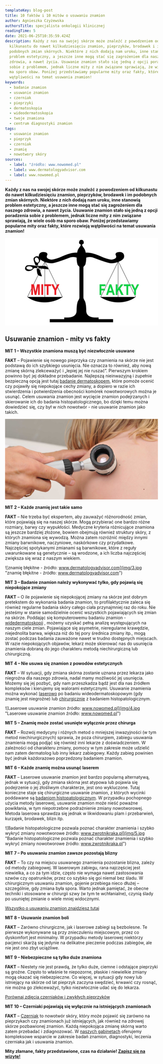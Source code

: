 ```yaml
---
templateKey: blog-post
title: 10 faktów i 10 mitów o usuwaniu znamion
author: Agnieszka Czyżewska
authorsTitle: specjalista onkologii klinicznej
readingTime: 5
date: 2021-06-25T10:35:59.424Z
description: Każdy z nas na swojej skórze może znaleźć z powodzeniem od
  kilkunastu do nawet kilkudziesięciu znamion, pieprzyków, brodawek i im
  podobnych zmian skórnych. Niektóre z nich dodają nam uroku, inne stanowią
  problem estetyczny, a jeszcze inne mogą stać się zagrożeniem dla naszego
  zdrowia, a nawet życia. Usuwanie znamion stało się jedną z opcji poradzenia
  sobie z problemem, jednak liczne mity z nim związane sprawiają, że wiele osób
  ma sporo obaw. Poniżej przedstawiamy popularne mity oraz fakty, które rozwieją
  wątpliwości na temat usuwania znamion!
keywords:
  - badanie znamion
  - usuwanie znamion
  - czerniak
  - pieprzyki
  - dermatoskopia
  - wideodermatoskopia
  - twoje znamiona
  - centrum diagnostyki znamion
tags:
  - usuwanie znamion
  - pieprzyk
  - czerniak
  - znamię
  - nowotwory skóry
sources:
  - label: "źródło: www.nowomed.pl"
  - label: www.dermatologyadvisor.com
  - label: www.nowomed.pl
---
```

**Każdy z nas na swojej skórze może znaleźć z powodzeniem od kilkunastu do nawet kilkudziesięciu znamion, pieprzyków, brodawek i im podobnych zmian skórnych. Niektóre z nich dodają nam uroku, inne stanowią problem estetyczny, a jeszcze inne mogą stać się zagrożeniem dla naszego zdrowia, a nawet życia. Usuwanie znamion stało się jedną z opcji poradzenia sobie z problemem, jednak liczne mity z nim związane sprawiają, że wiele osób ma sporo obaw. Poniżej przedstawiamy popularne mity oraz fakty, które rozwieją wątpliwości na temat usuwania znamion!**

![Usuwanie znamion - mity vs fakty](img/1.jpg)

## **Usuwanie znamion - mity vs fakty**

**MIT 1 – Wszystkie znamiona muszą być niezwłocznie usuwane**

**FAKT** – Pojawienie się nowego pieprzyka czy znamienia na skórze nie jest podstawą do ich szybkiego usunięcia. Nie oznacza to również, aby nową zmianę skórną zlekceważyć i „lepiej jej nie ruszać”. Pierwszym krokiem powinno być jej dokładne przebadanie. Najlepszą nieinwazyjną i zupełnie bezpieczną opcją jest tutaj [badanie dermatoskopem](https://twojeznamiona.pl/dermatoskopia-badanie-znamion), które pomoże ocenić czy pojawiły się niepokojące cechy zmiany, a dopiero w razie ich stwierdzenia i potwierdzenia obecności komórek nowotworowych można je usunąć. Celem usuwania znamion jest wycięcie znamion podejrzanych i skierowanie ich do badania histopatologicznego, bo dzięki temu można dowiedzieć się, czy był w nich nowotwór - nie usuwanie znamion jako takich.

![Badanie znamion dermatoskopem ręcznym](img/2.jpg "Badanie znamion dermatoskopem ręcznym")

**MIT 2 – Każde znamię jest takie samo**

**FAKT** – Nie trzeba być ekspertem, aby zauważyć różnorodność zmian, które pojawiają się na naszej skórze. Mogą przybierać one bardzo różne rozmiary, barwy czy wypukłości. Medyczne kryteria różnicujące znamiona są jeszcze bardziej złożone, bowiem obejmują również struktury skóry, z których znamiona się wywodzą. Można zatem rozróżnić między innymi zmiany barwnikowe, naczyniowe, naskórkowe czy przydatkowe. Najczęściej spotykanymi zmianami są barwnikowe, które z reguły uwarunkowane są genetycznie – są wrodzone, a ich liczba najczęściej zwiększa się wraz z naszym wiekiem.

![znamię błękitne - źródło: www.dermatologyadvisor.com](img/3.jpg "znamię błękitne - źródło: www.dermatologyadvisor.com")

**MIT 3 – Badanie znamion należy wykonywać tylko, gdy pojawią się niepokojące zmiany**

**FAKT** – O ile pojawienie się niepokojącej zmiany na skórze jest dobrym pretekstem do wykonania badania znamion, to profilaktycznie zaleca się również regularne badania skóry całego ciała przynajmniej raz do roku. Nie jesteśmy w stanie samodzielnie ocenić wszystkich pojawiających się zmian na skórze. Poddając się komputerowemu badaniu znamion - [widedermatoskopii](https://twojeznamiona.pl/wideodermatoskopia-komputerowe-badanie-znamion) , możemy uzyskać pełną analizę występujących na naszym ciele zmian. Pojawiające się asymetrie, nieregularne krawędzie, niejednolita barwa, większa niż do tej pory średnica zmiany itp., mogą zostać podczas badania zauważone nawet w trudno dostępnych miejscach. W razie niepokojących objawów, lekarz może skierować nas do usunięcia znamienia dobraną do jego charakteru metodą niechirurgiczną lub chirurgiczną.

<More link="" text="" cta="Sprawdź" />

**MIT 4 – Nie usuwa się znamion z powodów estetycznych**

**FAKT** – W sytuacji, gdy zmiana skórna zostanie uznana przez lekarza jako niegroźna dla naszego zdrowia, nadal mamy możliwość jej usunięcia. Możemy się jej pozbyć, gdy nam przeszkadza bądź jest dla nas źródłem kompleksów i kierujemy się walorami estetycznymi. Usuwanie znamienia można wykonać [laserowo](https://twojeznamiona.pl/laserowe-usuwanie-znamion) po badaniu wideodermatoskopowym (gdy znamię jest niegroźne) lub [chirurgicznie](https://twojeznamiona.pl/chirurgiczne-usuwanie-znamion) z badaniem histopatologicznym.

![Laserowe usuwanie znamion źródło: www.nowomed.pl](img/4.jpg "Laserowe usuwanie znamion źródło: www.nowomed.pl")

**MIT 5 – Znamię może zostać usunięte wyłącznie przez chirurga**

**FAKT** – Rozwój medycyny i różnych metod o mniejszej inwazyjności (w tym metod niechirurgicznych) sprawia, że poza chirurgiem, zabiegu usuwania znamienia mogą podjąć się również inni lekarze z doświadczeniem. W zależności od charakteru zmiany, pomocy w tym zakresie może udzielić nam zatem dermatolog lub inny lekarz zabiegowy. Każdy zabieg powinien być jednak każdorazowo poprzedzony badaniem znamion.

**MIT 6 – Każde znamię można usunąć laserem**

**FAKT** – Laserowe usuwanie znamion jest bardzo popularną alternatywą, jednak w sytuacji, gdy zmiana skórna jest atypowa lub pojawia się podejrzenie o jej złośliwym charakterze, jest ono wykluczone. Tutaj konieczne staje się chirurgiczne usuwanie znamion, z których wycinki poddawane są [badaniom histopatologicznym](https://twojeznamiona.pl/chirurgiczne-usuwanie-znamion#histopatologia). W przypadku pochopnego użycia metody laserowej, usuwanie znamion może nieść poważne powikłania, w tym niepotrzebne podrażnienie zmiany nowotworowej. Metoda laserowa sprawdza się jednak w likwidowaniu plam i przebarwień, kurzajek, brodawek, blizn itp.

![Badanie histopatologiczne pozwala poznać charakter znamienia i szybko wykryć zmiany nowotworowe źródło: www.zwrotnikraka.pl](img/5.jpg "Badanie histopatologiczne pozwala poznać charakter znamienia i szybko wykryć zmiany nowotworowe źródło: www.zwrotnikraka.pl")

**MIT 7 – Po usuwaniu znamion zawsze pozostają blizny**

**FAKT** – To czy na miejscu usuwanego znamienia pozostanie blizna, zależy od metody zabiegowej. W laserowym zabiegu, rana najczęściej jest niewielka, a co za tym idzie, często nie wymaga nawet zastosowania szwów czy opatrunków, przez co szybko się goi niemal bez śladu. W chirurgicznym usuwaniu znamion, gojenie przebiega nieco dłużej – szczególnie, gdy zmiana była spora. Warto jednak pamiętać, że obecne techniki i stosowane w chirurgii szwy (w tym te wchłanialne), czynią ślady po usuniętej zmianie o wiele mniej widocznymi.

[Wszystko o usuwaniu znamion znajdziesz tutaj](https://twojeznamiona.pl/chirurgiczne-usuwanie-znamion)

**MIT 8 – Usuwanie znamion boli**

**FAKT** – Zarówno chirurgiczne, jak i laserowe zabiegi są bezbolesne. Te pierwsze wykonywane są przy znieczuleniu miejscowym, przez co dyskomfort jest minimalny. W przypadku metody laserowej niektórzy pacjenci skarżą się jedynie na delikatne pieczenie podczas zabiegów, ale nie jest ono zbyt uciążliwe.

**MIT 9 – Niebezpieczne są tylko duże znamiona**

**FAKT** – Niestety nie jest prawdą, że tylko duże, ciemne i odstające pieprzyki są groźne. Często to właśnie te niepozorne, płaskie i niewielkie zmiany mogą okazać się niebezpieczne. Co więcej, w sytuacji gdy nowy lub istniejący na skórze od lat pieprzyk zaczyna swędzieć, krwawić czy rosnąć, nie można go zlekceważyć, tylko niezwłocznie udać się do lekarza.

[Porównaj zdjęcia czerniaków i zwykłych pieprzyków](https://twojeznamiona.pl/blog/jak-odroznic-zwykly-pieprzyk-od-typowego-czerniaka-zdjecia)

**MIT 10 – Czerniaki pojawiają się wyłącznie na istniejących znamionach**

**FAKT** – [Czerniak](https://twojeznamiona.pl/czerniak) to nowotwór skóry, który może pojawić się zarówno na pieprzykach czy znamionach już istniejących, jak również na zdrowej skórze pozbawionej znamion. Każdą niepokojąca zmianę skórną warto zatem przebadać i zdiagnozować. W [naszych gabinetach](https://twojeznamiona.pl/kontakt) oferujemy kompleksowe wsparcie w zakresie badań znamion, diagnostyki, leczenia czerniaka jak i usuwania znamion.

**Mity złamane, fakty przedstawione, czas na działanie! [Zapisz się na wizytę!](https://twojeznamiona.pl/kontakt)**